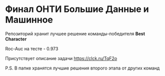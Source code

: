 # Финал ОНТИ Большие Данные и Машинное

Репозиторий хранит лучшее решение команды-победителя **Best Character**

Roc-Auc на тесте - 0.973

Присутствует описание задачи https://clck.ru/TqF2o

P.S. В папке хранятся лучшие решения второго этапа от других команд
